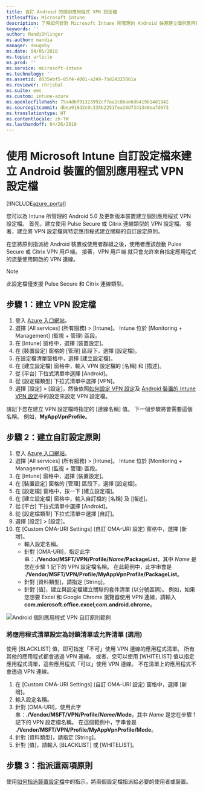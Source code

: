 ```yaml
---
title: 自訂 Android 的個別應用程式 VPN 設定檔
titlesuffix: Microsoft Intune
description: 了解如何針對 Microsoft Intune 所管理的 Android 裝置建立個別應用程式 VPN 設定檔。
keywords: ''
author: MandiOhlinger
ms.author: mandia
manager: dougeby
ms.date: 04/05/2018
ms.topic: article
ms.prod: ''
ms.service: microsoft-intune
ms.technology: ''
ms.assetid: d035ebf5-85f4-4001-a249-75d24325061a
ms.reviewer: chrisbal
ms.suite: ems
ms.custom: intune-azure
ms.openlocfilehash: 75a4d6f91323992cf7aa2c8bae6db419b14d1942
ms.sourcegitcommit: dbea918d2c0c335b2251fea18d7341340eafd673
ms.translationtype: HT
ms.contentlocale: zh-TW
ms.lasthandoff: 04/26/2018
---
```

# <a name="use-a-microsoft-intune-custom-profile-to-create-a-per-app-vpn-profile-for-android-devices"></a>使用 Microsoft Intune 自訂設定檔來建立 Android 裝置的個別應用程式 VPN 設定檔

[!INCLUDE[azure_portal](./includes/azure_portal.md)]

您可以為 Intune 所管理的 Android 5.0 及更新版本裝置建立個別應用程式 VPN 設定檔。 首先，建立使用 Pulse Secure 或 Citrix 連線類型的 VPN 設定檔。 接著，建立將 VPN 設定檔與特定應用程式建立關聯的自訂設定原則。

在您將原則指派給 Android 裝置或使用者群組之後，使用者應該啟動 Pulse Secure 或 Citrix VPN 用戶端。 接著，VPN 用戶端 就只會允許來自指定應用程式的流量使用開啟的 VPN 連線。

> [!NOTE]
>
> 此設定檔僅支援 Pulse Secure 和 Citrix 連線類型。


## <a name="step-1-create-a-vpn-profile"></a>步驟 1︰建立 VPN 設定檔


1. 登入 [Azure 入口網站](https://portal.azure.com)。
2. 選擇 [All services] (所有服務) > [Intune]。 Intune 位於 [Monitoring + Management] (監視 + 管理) 區段。
3. 在 [Intune] 窗格中，選擇 [裝置設定]。
2. 在 [裝置設定] 窗格的 [管理] 區段下，選擇 [設定檔]。
2. 在設定檔清單窗格中，選擇 [建立設定檔]。
3. 在 [建立設定檔] 窗格中，輸入 VPN 設定檔的 [名稱] 和 [描述]。
4. 從 [平台] 下拉式清單中選擇 [Android]。
5. 從 [設定檔類型] 下拉式清單中選擇 [VPN]。
3. 選擇 [設定]  >  [設定]，然後依照[如何設定 VPN 設定](vpn-settings-configure.md)及 [Android 裝置的 Intune VPN 設定](vpn-settings-android.md)中的設定來設定 VPN 設定檔。

請記下您在建立 VPN 設定檔時指定的 [連線名稱] 值。 下一個步驟將會需要這個名稱。 例如，**MyAppVpnProfile**。

## <a name="step-2-create-a-custom-configuration-policy"></a>步驟 2：建立自訂設定原則

1. 登入 [Azure 入口網站](https://portal.azure.com)。
2. 選擇 [All services] (所有服務) > [Intune]。 Intune 位於 [Monitoring + Management] (監視 + 管理) 區段。
3. 在 [Intune] 窗格中，選擇 [裝置設定]。
2. 在 [裝置設定] 窗格的 [管理] 區段下，選擇 [設定檔]。
3. 在 [設定檔] 窗格中，按一下 [建立設定檔]。
4. 在 [建立設定檔] 窗格中，輸入自訂檔的 [名稱] 及 [描述]。
5. 從 [平台] 下拉式清單中選擇 [Android]。
6. 從 [設定檔類型] 下拉式清單中選擇 [自訂]。
7. 選擇 [設定]  >  [設定]。
3. 在 [Custom OMA-URI Settings] (自訂 OMA-URI 設定) 窗格中，選擇 [新增]。
    - 輸入設定名稱。
    - 針對 [OMA-URI]，指定此字串：**./Vendor/MSFT/VPN/Profile/*Name*/PackageList**，其中 *Name* 是您在步驟 1 記下的 VPN 設定檔名稱。 在此範例中，此字串會是 **./Vendor/MSFT/VPN/Profile/MyAppVpnProfile/PackageList**。
    - 針對 [資料類型]，請指定 [String]。
    - 針對 [值]，建立與設定檔建立關聯的套件清單 (以分號區隔)。 例如，如果您想要 Excel 和 Google Chrome 瀏覽器使用 VPN 連線，請輸入**com.microsoft.office.excel;com.android.chrome**。

![Android 個別應用程式 VPN 自訂原則範例](./media/android_per_app_vpn_oma_uri.png)

### <a name="set-your-app-list-to-blacklist-or-whitelist-optional"></a>將應用程式清單設定為封鎖清單或允許清單 (選用)
  使用 [BLACKLIST] 值，即可指定「不可」使用 VPN 連線的應用程式清單。 所有其他的應用程式都會透過 VPN 連線。
或者，您可以使用 [WHITELIST] 值以指定應用程式清單，這些應用程式「可以」使用 VPN 連線。 不在清單上的應用程式不會透過 VPN 連線。
  1.    在 [Custom OMA-URI Settings] (自訂 OMA-URI 設定) 窗格中，選擇 [新增]。
  2.    輸入設定名稱。
  3.    針對 [OMA-URI]，使用此字串：**./Vendor/MSFT/VPN/Profile/*Name*/Mode**，其中 *Name* 是您在步驟 1 記下的 VPN 設定檔名稱。 在這個範例中，字串會是 **./Vendor/MSFT/VPN/Profile/MyAppVpnProfile/Mode**。
  4.    針對 [資料類型]，請指定 [String]。
  5.    針對 [值]，請輸入 [BLACKLIST] 或 [WHITELIST]。



## <a name="step-3-assign-both-policies"></a>步驟 3︰指派這兩項原則

使用[如何指派裝置設定檔](device-profile-assign.md)中的指示，將兩個設定檔指派給必要的使用者或裝置。
